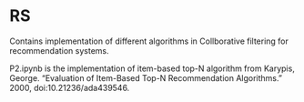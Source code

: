 # RS
Contains implementation of different algorithms in Collborative filtering for recommendation systems.

P2.ipynb is the implementation of item-based top-N algorithm from Karypis, George. “Evaluation of Item-Based Top-N Recommendation Algorithms.” 2000, doi:10.21236/ada439546.
